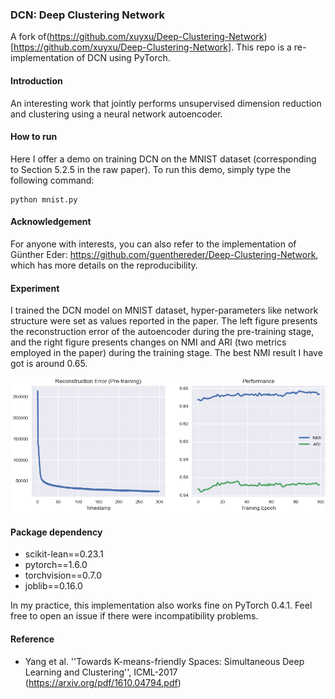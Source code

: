 ### DCN: Deep Clustering Network
A fork of(https://github.com/xuyxu/Deep-Clustering-Network)[https://github.com/xuyxu/Deep-Clustering-Network]. This repo is a re-implementation of DCN using PyTorch.

#### Introduction
An interesting work that jointly performs unsupervised dimension reduction and clustering using a neural network autoencoder.

#### How to run
Here I offer a demo on training DCN on the MNIST dataset (corresponding to Section 5.2.5 in the raw paper). To run this demo, simply type the following command:

```
python mnist.py
```

#### Acknowledgement
For anyone with interests, you can also refer to the implementation of Günther Eder: https://github.com/guenthereder/Deep-Clustering-Network, which has more details on the reproducibility.

#### Experiment
I trained the DCN model on MNIST dataset, hyper-parameters like network structure were set as values reported in the paper. The left figure presents the reconstruction error of the autoencoder during the pre-training stage, and the right figure presents changes on NMI and ARI (two metrics employed in the paper) during the training stage. The best NMI result I have got is around 0.65.

![MNIST Experiment Result](./mnist_exp.png)

#### Package dependency
* scikit-lean==0.23.1
* pytorch==1.6.0
* torchvision==0.7.0
* joblib==0.16.0

In my practice, this implementation also works fine on PyTorch 0.4.1. Feel free to open an issue if there were incompatibility problems.

#### Reference
* Yang et al. ''Towards K-means-friendly Spaces: Simultaneous Deep Learning and Clustering'', ICML-2017 (https://arxiv.org/pdf/1610.04794.pdf)
